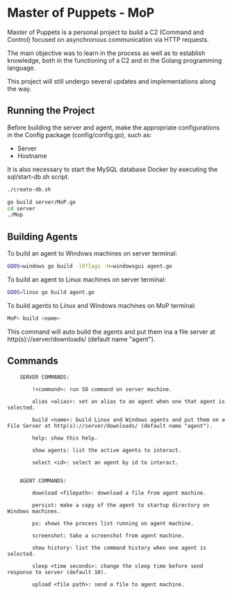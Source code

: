 # Master of Puppets - MoP

Master of Puppets is a personal project to build a C2 (Command and Control) focused on asynchronous communication via HTTP requests.

The main objective was to learn in the process as well as to establish knowledge, both in the functioning of a C2 and in the Golang programming language.

This project will still undergo several updates and implementations along the way.

## Running the Project

Before building the server and agent, make the appropriate configurations in the Config package (config/config.go), such as:

- Server
- Hostname

It is also necessary to start the MySQL database Docker by executing the sql/start-db.sh script.

```bash
./create-db.sh
```

```bash
go build server/MoP.go
cd server
./Mop
```


## Building Agents

To build an agent to Windows machines on server terminal:

```bash
GOOS=windows go build -ldflags -H=windowsgui agent.go
```

To build an agent to Linux machines on server terminal:

```bash
GOOS=linux go build agent.go
```

To build agents to Linux and Windows machines on MoP terminal:

```bash
MoP> build <name>
```

This command will auto build the agents and put them ina a file server at http(s)://server/downloads/  (default name "agent").

## Commands

```
	SERVER COMMANDS:

		!<command>: run SO command on server machine.

		alias <alias>: set an alias to an agent when one that agent is selected.

		build <name>: build Linux and Windows agents and put them on a File Server at http(s)://server/downloads/ (default name "agent").

		help: show this help.
	
		show agents: list the active agents to interact.
			
		select <id>: select an agent by id to interact.


	AGENT COMMANDS:

		download <filepath>: download a file from agent machine.

		persist: make a copy of the agent to startup directory on Windows machines.

		ps: shows the process list running on agent machine.

		screenshot: take a screenshot from agent machine.

		show history: list the command history when one agent is selected.

		sleep <time seconds>: change the sleep time before send response to server (default 10).

		upload <file path>: send a file to agent machine.
```

